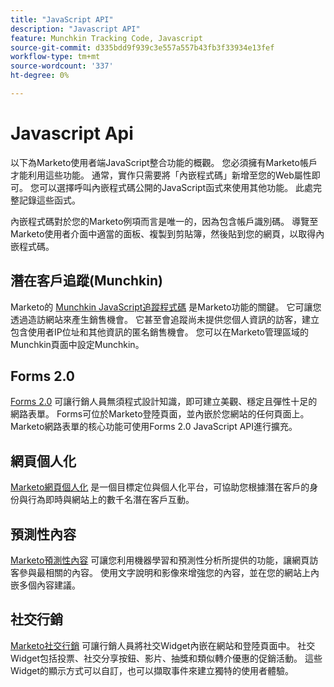 ```yaml
---
title: "JavaScript API"
description: "Javascript API"
feature: Munchkin Tracking Code, Javascript
source-git-commit: d335bdd9f939c3e557a557b43fb3f33934e13fef
workflow-type: tm+mt
source-wordcount: '337'
ht-degree: 0%

---
```



# Javascript Api

以下為Marketo使用者端JavaScript整合功能的概觀。 您必須擁有Marketo帳戶才能利用這些功能。 通常，實作只需要將「內嵌程式碼」新增至您的Web屬性即可。 您可以選擇呼叫內嵌程式碼公開的JavaScript函式來使用其他功能。 此處完整記錄這些函式。

內嵌程式碼對於您的Marketo例項而言是唯一的，因為包含帳戶識別碼。 導覽至Marketo使用者介面中適當的面板、複製到剪貼簿，然後貼到您的網頁，以取得內嵌程式碼。

## 潛在客戶追蹤(Munchkin)

Marketo的 [Munchkin JavaScript追蹤程式碼](lead-tracking.md) 是Marketo功能的關鍵。 它可讓您透過造訪網站來產生銷售機會。 它甚至會追蹤尚未提供您個人資訊的訪客，建立包含使用者IP位址和其他資訊的匿名銷售機會。 您可以在Marketo管理區域的Munchkin頁面中設定Munchkin。

## Forms 2.0

[Forms 2.0](forms-api-reference.md) 可讓行銷人員無須程式設計知識，即可建立美觀、穩定且彈性十足的網路表單。 Forms可位於Marketo登陸頁面，並內嵌於您網站的任何頁面上。 Marketo網路表單的核心功能可使用Forms 2.0 JavaScript API進行擴充。

## 網頁個人化

[Marketo網頁個人化](web-personalization.md) 是一個目標定位與個人化平台，可協助您根據潛在客戶的身份與行為即時與網站上的數千名潛在客戶互動。

## 預測性內容

[Marketo預測性內容](predictive-content.md) 可讓您利用機器學習和預測性分析所提供的功能，讓網頁訪客參與最相關的內容。 使用文字說明和影像來增強您的內容，並在您的網站上內嵌多個內容建議。

## 社交行銷

[Marketo社交行銷](social.md) 可讓行銷人員將社交Widget內嵌在網站和登陸頁面中。 社交Widget包括投票、社交分享按鈕、影片、抽獎和類似轉介優惠的促銷活動。 這些Widget的顯示方式可以自訂，也可以擷取事件來建立獨特的使用者體驗。
